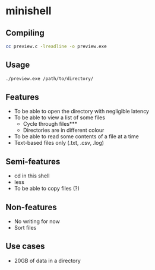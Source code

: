 # minishell

## Compiling

```bash
cc preview.c -lreadline -o preview.exe
```

## Usage

```bash
./preview.exe /path/to/directory/
```

## Features

* To be able to open the directory with negligible latency
* To be able to view a list of some files
    * Cycle through files***
    * Directories are in different colour
* To be able to read some contents of a file at a time
* Text-based files only (.txt, .csv, .log)

## Semi-features

* cd in this shell
* less
* To be able to copy files (?)



## Non-features

* No writing for now
* Sort files

## Use cases

* 20GB of data in a directory
